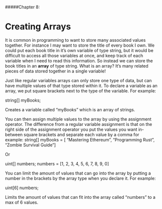 #####Chapter 8:

# Creating Arrays

<!-- <ContentWrapp>
  <div class="imgContainer">
    <img alt="story_image_2_0" src="/images/chapter/man.svg" width="150px" height="150px">
  </div>

  <div class="itemsContainer">
    <div class="item-text">
     Connect your artwork to the price of gold or ETH or overall Market Cap. Mention the concept of “Hybrid Smart Contracts”. 
    </div>
  </div>
</ContentWrapp> -->

It is common in programming to want to store many associated values together. For instance I may want to store the title of every book I own. We could put each book title in it’s own variable of type string, but it would be difficult to access all those variables at once, and keep track of each variable when I need to read this information. So instead we can store the book titles in an **array** of type string. What is an array? It’s many related pieces of data stored together in a single variable!

Just like regular variables arrays can only store one type of data, but can have multiple values of that type stored within it. To declare a variable as an array, we put square brackets next to the type of the variable. For example:

<Highlight class="language-javascript">
string[] myBooks;
</Highlight>

Creates a variable called “myBooks” which is an array of strings.

You can then assign multiple values to the array by using the assignment operator. The difference from a regular variable assignment is that on the right side of the assignment operator you put the values you want in-between square brackets and separate each value by a comma for example:
<Highlight class="language-javascript">
string[] myBooks = [ “Mastering Ethereum”, “Programming Rust”, “Zombie Survival Guide”]
</Highlight>

Or 

<Highlight class="language-javascript">
uint[] numbers;
numbers = [1, 2, 3, 4, 5, 6, 7, 8, 9, 0]
</Highlight>

You can limit the amount of values that can go into the array by putting a number in the brackets by the array type when you declare it. For example:

<Highlight class="language-javascript">
uint[6] numbers;
</Highlight>

Limits the amount of values that can fit into the array called “numbers” to a max of 6 values.

